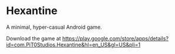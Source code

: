 # Hexantine
A minimal, hyper-casual Android game.

Download the game at
https://play.google.com/store/apps/details?id=com.PiT0Studios.Hexantine&hl=en_US&gl=US&pli=1
